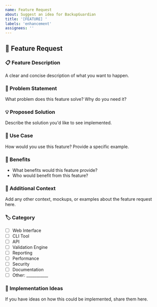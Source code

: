 ```yaml
---
name: Feature Request
about: Suggest an idea for BackupGuardian
title: '[FEATURE] '
labels: 'enhancement'
assignees: ''
---
```


## 🚀 Feature Request

### 📋 Feature Description
A clear and concise description of what you want to happen.

### 🤔 Problem Statement
What problem does this feature solve? Why do you need it?

### 💡 Proposed Solution
Describe the solution you'd like to see implemented.

### 🔄 Use Case
How would you use this feature? Provide a specific example.

### 🎯 Benefits
- What benefits would this feature provide?
- Who would benefit from this feature?

### 📝 Additional Context
Add any other context, mockups, or examples about the feature request here.

### 🏷️ Category
- [ ] Web Interface
- [ ] CLI Tool
- [ ] API
- [ ] Validation Engine
- [ ] Reporting
- [ ] Performance
- [ ] Security
- [ ] Documentation
- [ ] Other: ___________

### 🔧 Implementation Ideas
If you have ideas on how this could be implemented, share them here.
